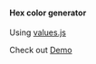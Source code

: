 #### Hex color generator

 Using [values.js](https://github.com/noeldelgado/values.js)
 
 Check out [Demo](https://colorgen-cj.netlify.app/)
